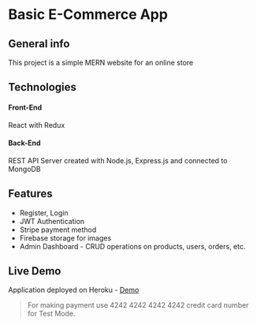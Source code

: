 # Basic E-Commerce App

## General info
This project is a simple MERN website for an online store

## Technologies

#### Front-End
React with Redux

#### Back-End
REST API Server created with Node.js, Express.js and connected to MongoDB

## Features
- Register, Login
- JWT Authentication
- Stripe payment method
- Firebase storage for images
- Admin Dashboard - CRUD operations on products, users, orders, etc.

## Live Demo
Application deployed on Heroku - [Demo](https://brodacz.herokuapp.com/)
> For making payment use 4242 4242 4242 4242 credit card number for Test Mode.
